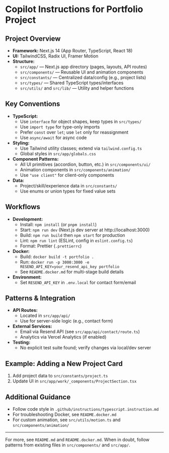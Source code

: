 # Copilot Instructions for Portfolio Project

## Project Overview
- **Framework:** Next.js 14 (App Router, TypeScript, React 18)
- **UI:** TailwindCSS, Radix UI, Framer Motion
- **Structure:**
  - `src/app/` — Next.js app directory (pages, layouts, API routes)
  - `src/components/` — Reusable UI and animation components
  - `src/constants/` — Centralized data/config (e.g., project lists)
  - `src/types/` — Shared TypeScript types/interfaces
  - `src/utils/` and `src/lib/` — Utility and helper functions

## Key Conventions
- **TypeScript:**
  - Use `interface` for object shapes, keep types in `src/types/`
  - Use `import type` for type-only imports
  - Prefer `const` over `let`; use `let` only for reassignment
  - Use `async/await` for async code
- **Styling:**
  - Use Tailwind utility classes; extend via `tailwind.config.ts`
  - Global styles in `src/app/globals.css`
- **Component Patterns:**
  - All UI primitives (accordion, button, etc.) in `src/components/ui/`
  - Animation components in `src/components/animation/`
  - Use `"use client"` for client-only components
- **Data:**
  - Project/skill/experience data in `src/constants/`
  - Use enums or union types for fixed value sets

## Workflows
- **Development:**
  - Install: `npm install` (or `pnpm install`)
  - Start: `npm run dev` (Next.js dev server at http://localhost:3000)
  - Build: `npm run build` then `npm start` for production
  - Lint: `npm run lint` (ESLint, config in `eslint.config.ts`)
  - Format: Prettier (`.prettierrc`)
- **Docker:**
  - Build: `docker build -t portfolio .`
  - Run: `docker run -p 3000:3000 -e RESEND_API_KEY=your_resend_api_key portfolio`
  - See `README.docker.md` for multi-stage build details
- **Environment:**
  - Set `RESEND_API_KEY` in `.env.local` for contact form/email

## Patterns & Integration
- **API Routes:**
  - Located in `src/app/api/`
  - Use for server-side logic (e.g., contact form)
- **External Services:**
  - Email via Resend API (see `src/app/api/contact/route.ts`)
  - Analytics via Vercel Analytics (if enabled)
- **Testing:**
  - No explicit test suite found; verify changes via local/dev server

## Example: Adding a New Project Card
1. Add project data to `src/constants/project.ts`
2. Update UI in `src/app/work/_components/ProjectSection.tsx`

## Additional Guidance
- Follow code style in `.github/instructions/typescript.instruction.md`
- For troubleshooting Docker, see `README.docker.md`
- For custom animation, see `src/utils/motion.ts` and `src/components/animation/`

---
For more, see `README.md` and `README.docker.md`. When in doubt, follow patterns from existing files in `src/components/` and `src/app/`.
